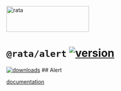 <a href='https://rata.rocks'><img
        alt='rata'
        src='https://raw.githubusercontent.com/jpbow/rata/master/rata.png'
        width='216'
        height='68'
    /></a>

# `@rata/alert` [![version](https://img.shields.io/npm/v/@rata/alert?style=for-the-badge)](https://www.npmjs.com/package/@rata/alert)
[![downloads](https://img.shields.io/npm/dm/@rata/alert?style=for-the-badge)](https://www.npmjs.com/package/@rata/alert) ##
Alert

[documentation](http://rata.rocks/alert/)